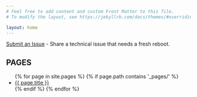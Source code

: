 ```yaml
---
# Feel free to add content and custom Front Matter to this file.
# To modify the layout, see https://jekyllrb.com/docs/themes/#overriding-theme-defaults

layout: home
---
```

[Submit an Issue](https://github.com/peers8862/reboot/issues/new?template=content_form.yml) - Share a technical issue that needs a fresh reboot.

<h2>PAGES</h2>
<ul>
  {% for page in site.pages %}
    {% if page.path contains '_pages/' %}
      <li><a href="{{ page.url | relative_url }}">{{ page.title }}</a></li>
    {% endif %}
  {% endfor %}
</ul>

